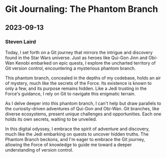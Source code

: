 # Git Journaling: The Phantom Branch
## 2023-09-13
### Steven Laird


Today, I set forth on a Git journey that mirrors the intrigue and discovery found in the Star Wars universe. Just as heroes like Qui-Gon Jinn and Obi-Wan Kenobi embarked on epic quests, I explore the uncharted territory of Git version control, encountering a mysterious phantom branch.

This phantom branch, concealed in the depths of my codebase, holds an air of mystery, much like the secrets of the Force. Its existence is known to only a few, and its purpose remains hidden. Like a Jedi trusting in the Force's guidance, I rely on Git to navigate this enigmatic terrain.

As I delve deeper into this phantom branch, I can't help but draw parallels to the curiosity-driven adventures of Qui-Gon and Obi-Wan. Git branches, like diverse ecosystems, present unique challenges and opportunities. Each one holds its own secrets, waiting to be unveiled.

In this digital odyssey, I embrace the spirit of adventure and discovery, much like the Jedi embarking on quests to uncover hidden truths. The Phantom Branch beckons, and I'm eager to embrace the Git journey, allowing the Force of knowledge to guide me toward a deeper understanding of version control.
